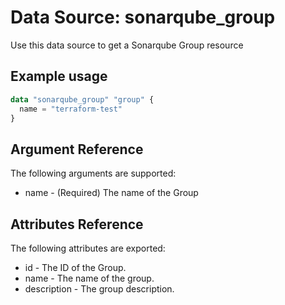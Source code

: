 # Data Source: sonarqube_group

Use this data source to get a Sonarqube Group resource

## Example usage

```terraform
data "sonarqube_group" "group" {
  name = "terraform-test"
}
```


## Argument Reference

The following arguments are supported:

- name - (Required) The name of the Group

## Attributes Reference

The following attributes are exported:

- id - The ID of the Group.
- name - The name of the group.
- description - The group description.
